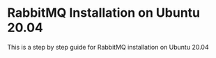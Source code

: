# RabbitMQ Installation on Ubuntu 20.04

This is a step by step guide for RabbitMQ installation on Ubuntu 20.04


